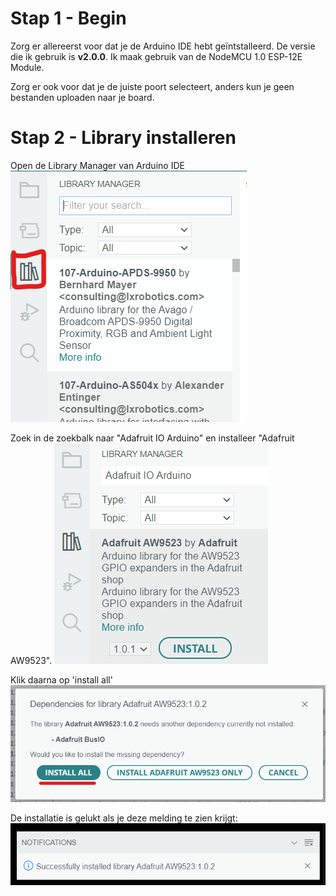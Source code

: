 # Stap 1 - Begin

Zorg er allereerst voor dat je de Arduino IDE hebt geïntstalleerd. De versie die ik gebruik is **v2.0.0**.
Ik maak gebruik van de NodeMCU 1.0 ESP-12E Module. 

Zorg er ook voor dat je de juiste poort selecteert, anders kun je geen bestanden uploaden naar je board. 

# Stap 2 - Library installeren
Open de Library Manager van Arduino IDE
![De Library Manager van Arduino IDE](images\libmanager.png "Library Manager")

Zoek in de zoekbalk naar "Adafruit IO Arduino" en installeer "Adafruit AW9523".
![De Library Manager van Arduino IDE met de zoekbalk](images\libmanager2.png "Library Manager met ingevulde zoekbalk")

Klik daarna op 'install all'
![Install all](images\install_all.png "Install All")

De installatie is gelukt als je deze melding te zien krijgt:
![De installatie is gelukt](images\install_succes.png "success")